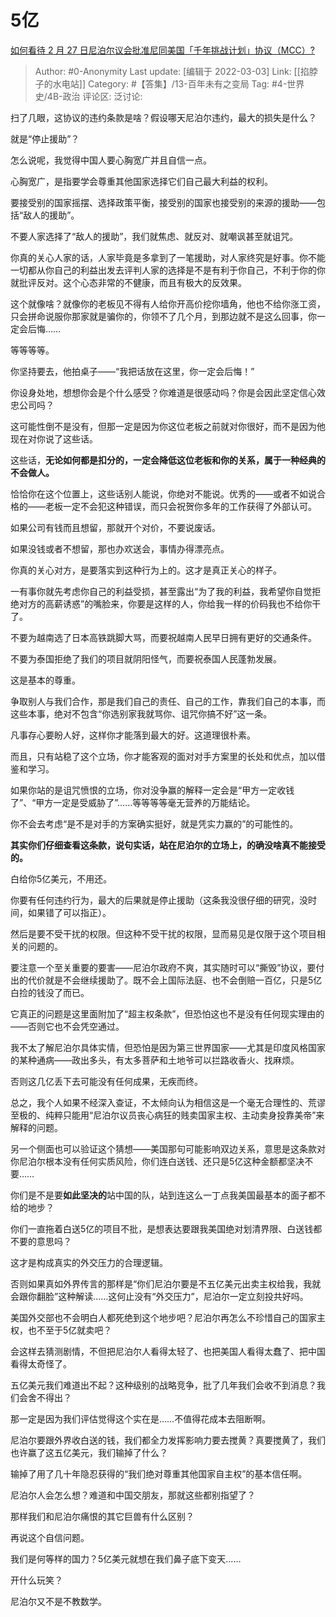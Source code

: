 # 5亿
[如何看待 2 月 27 日尼泊尔议会批准尼同美国「千年挑战计划」协议（MCC）?](https://www.zhihu.com/question/519245079/answer/2369974300)

> Author: #0-Anonymity
> Last update: [编辑于 2022-03-03]
> Link: [[掐脖子的水电站]]
> Category: #【答集】/13-百年未有之变局
> Tag: #4-世界史/4B-政治
> 评论区:
> 泛讨论:

扫了几眼，这协议的违约条款是啥？假设哪天尼泊尔违约，最大的损失是什么？

就是“停止援助”？

怎么说呢，我觉得中国人要心胸宽广并且自信一点。

心胸宽广，是指要学会尊重其他国家选择它们自己最大利益的权利。

要接受别的国家摇摆、选择政策平衡，接受别的国家也接受别的来源的援助——包括“敌人的援助”。

不要人家选择了“敌人的援助”，我们就焦虑、就反对、就嘲讽甚至就诅咒。

你真的关心人家的话，人家毕竟是多拿到了一笔援助，对人家终究是好事。你不能一切都从你自己的利益出发去评判人家的选择是不是有利于你自己，不利于你的你就批评反对。这个心态非常的不健康，而且有极大的反效果。

这个就像啥？就像你的老板见不得有人给你开高价挖你墙角，他也不给你涨工资，只会拼命说服你那家就是骗你的，你领不了几个月，到那边就不是这么回事，你一定会后悔……

等等等等。

你坚持要去，他拍桌子——“我把话放在这里，你一定会后悔！”

你设身处地，想想你会是个什么感受？你难道是很感动吗？你是会因此坚定信心效忠公司吗？

这可能性倒不是没有，但那一定是因为你这位老板之前就对你很好，而不是因为他现在对你说了这些话。

这些话，**无论如何都是扣分的，一定会降低这位老板和你的关系，属于一种经典的不会做人。**

恰恰你在这个位置上，这些话别人能说，你绝对不能说。优秀的——或者不如说合格的——老板一定不会犯这种错误，而只会祝贺你多年的工作获得了外部认可。

如果公司有钱而且想留，那就开个对价，不要说废话。

如果没钱或者不想留，那也办欢送会，事情办得漂亮点。

你真的关心对方，是要落实到这种行为上的。这才是真正关心的样子。

一有事你就先考虑你自己的利益受损，甚至露出“为了我的利益，我希望你自觉拒绝对方的高薪诱惑”的嘴脸来，你要是这样的人，你给我一样的价码我也不给你干了。

不要为越南选了日本高铁跳脚大骂，而要祝越南人民早日拥有更好的交通条件。

不要为泰国拒绝了我们的项目就阴阳怪气，而要祝泰国人民蓬勃发展。

这是基本的尊重。

争取别人与我们合作，那是我们自己的责任、自己的工作，靠我们自己的本事，而这些本事，绝对不包含“你选别家我就骂你、诅咒你搞不好”这一条。

凡事存心要盼人好，这样你才能落到最大的好。这道理很朴素。

而且，只有站稳了这个立场，你才能客观的面对对手方案里的长处和优点，加以借鉴和学习。

如果你站的是诅咒愤恨的立场，你对没争赢的解释一定会是“甲方一定收钱了”、“甲方一定是受威胁了”……等等等等毫无营养的万能结论。

你不会去考虑“是不是对手的方案确实挺好，就是凭实力赢的”的可能性的。

**其实你们仔细查看这条款，说句实话，站在尼泊尔的立场上，的确没啥真不能接受的。**

白给你5亿美元，不用还。

你要有任何违约行为，最大的后果就是停止援助（这条我没很仔细的研究，没时间，如果错了可以指正）。

然后是要不受干扰的权限。但这种不受干扰的权限，显而易见是仅限于这个项目相关的问题的。

要注意一个至关重要的要害——尼泊尔政府不爽，其实随时可以“撕毁”协议，要付出的代价就是不会继续援助了。既不会上国际法庭、也不会倒赔一百亿，只是5亿白捡的钱没了而已。

它真正的问题是这里面附加了“超主权条款”，但恐怕这也不是没有任何现实理由的——否则它也不会凭空通过。

我不太了解尼泊尔具体实情，但恐怕是因为第三世界国家——尤其是印度风格国家的某种通病——政出多头，有太多菩萨和土地爷可以拦路收香火、找麻烦。

否则这几亿丢下去可能没有任何成果，无疾而终。

总之，我个人如果不经深入查证，不太倾向认为相信这是一个毫无合理性的、荒谬至极的、纯粹只能用“尼泊尔议员丧心病狂的贱卖国家主权、主动卖身投靠美帝”来解释的问题。

另一个侧面也可以验证这个猜想——美国那句可能影响双边关系，意思是这条款对你尼泊尔根本没有任何实质风险，你们连白送钱、还只是5亿这种金额都坚决不要……

你们是不是要**如此坚决的**站中国的队，站到连这么一丁点我美国最基本的面子都不给的地步？

你们一直拖着白送5亿的项目不批，是想表达要跟我美国绝对划清界限、白送钱都不要的意思吗？

这才是构成真实的外交压力的合理逻辑。

否则如果真如外界传言的那样是“你们尼泊尔要是不五亿美元出卖主权给我，我就会跟你翻脸”这种解读……这何止没有“外交压力”，尼泊尔一定立刻投共好吗。

美国外交部也不会明白人都死绝到这个地步吧？尼泊尔再怎么不珍惜自己的国家主权，也不至于5亿就卖吧？

会这样去猜测剧情，不但把尼泊尔人看得太轻了、也把美国人看得太蠢了、把中国看得太奇怪了。

五亿美元我们难道出不起？这种级别的战略竞争，批了几年我们会收不到消息？我们会舍不得出？

那一定是因为我们评估觉得这个实在是……不值得花成本去阻断啊。

尼泊尔要跟外界收白送的钱，我们都全力发挥影响力要去搅黄？真要搅黄了，我们也许赢了这五亿美元，我们输掉了什么？

输掉了用了几十年隐忍获得的“我们绝对尊重其他国家自主权”的基本信任啊。

尼泊尔人会怎么想？难道和中国交朋友，那就这些都别指望了？

那样我们和尼泊尔痛恨的其它巨兽有什么区别？

再说这个自信问题。

我们是何等样的国力？5亿美元就想在我们鼻子底下变天……

开什么玩笑？

尼泊尔又不是不教数学。

